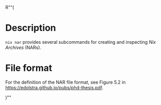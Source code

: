 R""(

# Description

`nix nar` provides several subcommands for creating and inspecting
*Nix Archives* (NARs).

# File format

For the definition of the NAR file format, see Figure 5.2 in
https://edolstra.github.io/pubs/phd-thesis.pdf.

)""
